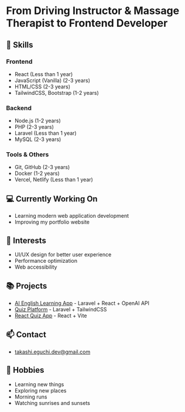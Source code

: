 # From Driving Instructor & Massage Therapist to Frontend Developer

## 🚀 Skills

### Frontend
- React (Less than 1 year)
- JavaScript (Vanilla) (2-3 years)
- HTML/CSS (2-3 years)
- TailwindCSS, Bootstrap (1-2 years)

### Backend
- Node.js (1-2 years)
- PHP (2-3 years)
- Laravel (Less than 1 year)
- MySQL (2-3 years)

### Tools & Others
- Git, GitHub (2-3 years)
- Docker (1-2 years)
- Vercel, Netlify (Less than 1 year)

## 💻 Currently Working On
- Learning modern web application development
- Improving my portfolio website

## 🌱 Interests
- UI/UX design for better user experience
- Performance optimization
- Web accessibility

## 📚 Projects
- [AI English Learning App](https://github.com/Ten10sun/your-ai-english-app) - Laravel + React + OpenAI API
- [Quiz Platform](https://github.com/Ten10sun/lara-qui-app) - Laravel + TailwindCSS
- [React Quiz App](https://github.com/ten10sun/react-quiz) - React + Vite

## 📫 Contact
- takashi.eguchi.dev@gmail.com

## 🏃 Hobbies
- Learning new things
- Exploring new places
- Morning runs
- Watching sunrises and sunsets
